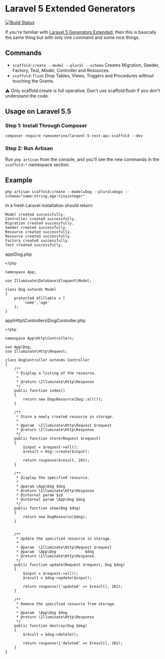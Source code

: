# Laravel 5 Extended Generators

[![Build Status](https://travis-ci.org/cristobalramos/Laravel-5-REST-API-Scaffold.svg?branch=master)](https://travis-ci.org/cristobalramos/Laravel-5-REST-API-Scaffold)

If you're familiar with [Laravel 5 Generators Extended](https://github.com/laracasts/Laravel-5-Generators-Extended), then this is basically the same thing but with only one command and some nice things.

## Commands
- `scaffold:create --model --plural --schema` Creates Migration, Seeder, Factory, Test, Model, Controller and Resources.
- `scaffold:flush` Drop Tables, Views, Triggers and Procedures without touching the Grants.

:warning: Only scaffold:create is full operative. Don't use scaffold:flush if you don't understand the code.

## Usage on Laravel 5.5

### Step 1: Install Through Composer

```
composer require ramosmerino/laravel-5-rest-api-scaffold --dev
```

### Step 2: Run Artisan

Run `php artisan` from the console, and you'll see the new commands in the `scaffold:*` namespace section.


## Example

```
php artisan scaffold:create --model=Dog --plural=Dogs --schema="name:string,age:tinyinteger"
```

In a fresh Laravel installation should return:

```
Model created successfully.
Controller created successfully.
Migration created successfully.
Seeder created successfully.
Resource created successfully.
Resource created successfully.
Factory created successfully.
Test created successfully.
```

app\Dog.php

```
<?php

namespace App;

use Illuminate\Database\Eloquent\Model;

class Dog extends Model
{
    protected $fillable = [
        'name','age'
    ];
}
```

app\Http\Controllers\DogController.php
```
<?php

namespace App\Http\Controllers;

use App\Dog;
use Illuminate\Http\Request;

class DogController extends Controller
{
    /**
     * Display a listing of the resource.
     *
     * @return \Illuminate\Http\Response
     */
    public function index()
    {
        return new DogsResource(Dog::all());
    }

    /**
     * Store a newly created resource in storage.
     *
     * @param  \Illuminate\Http\Request $request
     * @return \Illuminate\Http\Response
     */
    public function store(Request $request)
    {
        $input = $request->all();
        $result = Dog::create($input);

        return response($result, 201);
    }

    /**
     * Display the specified resource.
     *
     * @param \App\Dog $dog
     * @return \Illuminate\Http\Response
     * @internal param $id
     * @internal param \App\Dog $dog
     */
    public function show(Dog $dog)
    {
        return new DogResource($dog);
    }


    /**
     * Update the specified resource in storage.
     *
     * @param  \Illuminate\Http\Request $request
     * @param  \App\Dog             $dog
     * @return \Illuminate\Http\Response
     */
    public function update(Request $request, Dog $dog)
    {
        $input = $request->all();
        $result = $dog->update($input);

        return response(['updated' => $result], 201);
    }

    /**
     * Remove the specified resource from storage.
     *
     * @param  \App\Dog $dog
     * @return \Illuminate\Http\Response
     */
    public function destroy(Dog $dog)
    {
        $result = $dog->delete();

        return response(['deleted' => $result], 202);
    }
}

```

